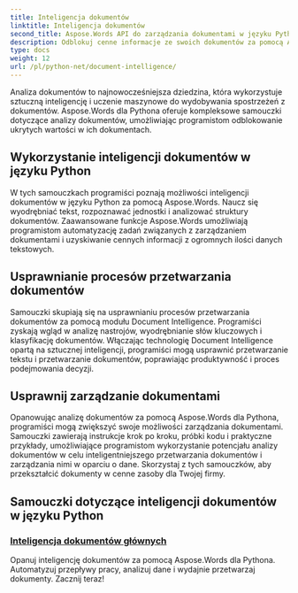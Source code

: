 ```yaml
---
title: Inteligencja dokumentów
linktitle: Inteligencja dokumentów
second_title: Aspose.Words API do zarządzania dokumentami w języku Python
description: Odblokuj cenne informacje ze swoich dokumentów za pomocą Aspose.Words for Python Document Intelligence. Automatyzuj analizę, wyodrębnianie tekstu i klasyfikację.
type: docs
weight: 12
url: /pl/python-net/document-intelligence/
---
```


Analiza dokumentów to najnowocześniejsza dziedzina, która wykorzystuje sztuczną inteligencję i uczenie maszynowe do wydobywania spostrzeżeń z dokumentów. Aspose.Words dla Pythona oferuje kompleksowe samouczki dotyczące analizy dokumentów, umożliwiając programistom odblokowanie ukrytych wartości w ich dokumentach.

## Wykorzystanie inteligencji dokumentów w języku Python

W tych samouczkach programiści poznają możliwości inteligencji dokumentów w języku Python za pomocą Aspose.Words. Naucz się wyodrębniać tekst, rozpoznawać jednostki i analizować struktury dokumentów. Zaawansowane funkcje Aspose.Words umożliwiają programistom automatyzację zadań związanych z zarządzaniem dokumentami i uzyskiwanie cennych informacji z ogromnych ilości danych tekstowych.

## Usprawnianie procesów przetwarzania dokumentów

Samouczki skupiają się na usprawnianiu procesów przetwarzania dokumentów za pomocą modułu Document Intelligence. Programiści zyskają wgląd w analizę nastrojów, wyodrębnianie słów kluczowych i klasyfikację dokumentów. Włączając technologię Document Intelligence opartą na sztucznej inteligencji, programiści mogą usprawnić przetwarzanie tekstu i przetwarzanie dokumentów, poprawiając produktywność i proces podejmowania decyzji.

## Usprawnij zarządzanie dokumentami

Opanowując analizę dokumentów za pomocą Aspose.Words dla Pythona, programiści mogą zwiększyć swoje możliwości zarządzania dokumentami. Samouczki zawierają instrukcje krok po kroku, próbki kodu i praktyczne przykłady, umożliwiające programistom wykorzystanie potencjału analizy dokumentów w celu inteligentniejszego przetwarzania dokumentów i zarządzania nimi w oparciu o dane. Skorzystaj z tych samouczków, aby przekształcić dokumenty w cenne zasoby dla Twojej firmy.

## Samouczki dotyczące inteligencji dokumentów w języku Python
### [Inteligencja dokumentów głównych](./master-document-intelligence/)
Opanuj inteligencję dokumentów za pomocą Aspose.Words dla Pythona. Automatyzuj przepływy pracy, analizuj dane i wydajnie przetwarzaj dokumenty. Zacznij teraz!